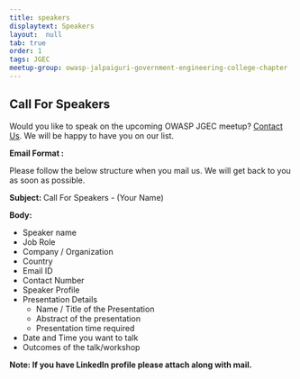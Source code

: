 ```yaml
---
title: speakers
displaytext: Speakers 
layout:  null
tab: true
order: 1
tags: JGEC
meetup-group: owasp-jalpaiguri-government-engineering-college-chapter
---
```


## Call For Speakers

Would you like to speak on the upcoming OWASP JGEC meetup? [Contact Us](mailto:syed.modassirali@owasp.org). We will be happy to have you on our list.

**Email Format :**

Please follow the below structure when you mail us. We will get back to you as soon as possible. 

<b> Subject: </b> Call For Speakers - (Your Name)

<b> Body: </b>

- Speaker name
- Job Role
- Company / Organization
- Country
- Email ID
- Contact Number
- Speaker Profile
- Presentation Details
    - Name / Title of the Presentation
    - Abstract of the presentation
    - Presentation time required
- Date and Time you want to talk
- Outcomes of the talk/workshop

**Note: If you have LinkedIn profile please attach along with mail.**


